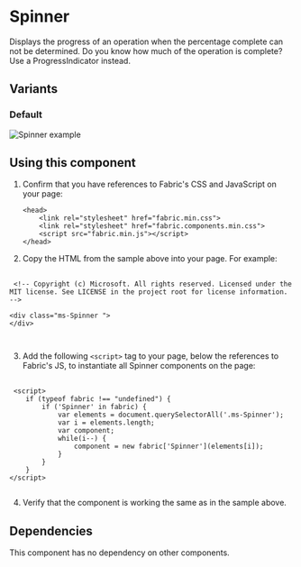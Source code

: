 # Spinner
Displays the progress of an operation when the percentage complete can not be determined. Do you know how much of the operation is complete? Use a ProgressIndicator instead.

## Variants

### Default


![Spinner example](https://raw.githubusercontent.com/OfficeDev/office-ui-fabric-js/master/ghdocs/component_images/Spinner-largewithlabel.png)


## Using this component
1. Confirm that you have references to Fabric's CSS and JavaScript on your page:
    ```
    <head>
        <link rel="stylesheet" href="fabric.min.css">
        <link rel="stylesheet" href="fabric.components.min.css">
        <script src="fabric.min.js"></script>
    </head>
    ```
2. Copy the HTML from the sample above into your page. For example:

<pre>
    <code>
 &lt;!-- Copyright (c) Microsoft. All rights reserved. Licensed under the MIT license. See LICENSE in the project root for license information. --&gt;

&lt;div class&#x3D;&quot;ms-Spinner &quot;&gt;
&lt;/div&gt;

    </code>
</pre>

3. Add the following `<script>` tag to your page, below the references to Fabric's JS, to instantiate all Spinner components on the page:

<pre>
    <code>
 &lt;script&gt;
    if (typeof fabric !&#x3D;&#x3D; &quot;undefined&quot;) {
        if (&#x27;Spinner&#x27; in fabric) {
            var elements &#x3D; document.querySelectorAll(&#x27;.ms-Spinner&#x27;);
            var i &#x3D; elements.length;
            var component;
            while(i--) {
                component &#x3D; new fabric[&#x27;Spinner&#x27;](elements[i]);
            }
        }
    }
&lt;/script&gt;
    </code>
</pre>

4. Verify that the component is working the same as in the sample above.

## Dependencies
This component has no dependency on other components.


<script>
    if (typeof fabric !== "undefined") {
        if ('Spinner' in fabric) {
            var elements = document.querySelectorAll('.ms-Spinner');
            var i = elements.length;
            var component;
            while(i--) {
                component = new fabric['Spinner'](elements[i]);
            }
        }
    }
</script>